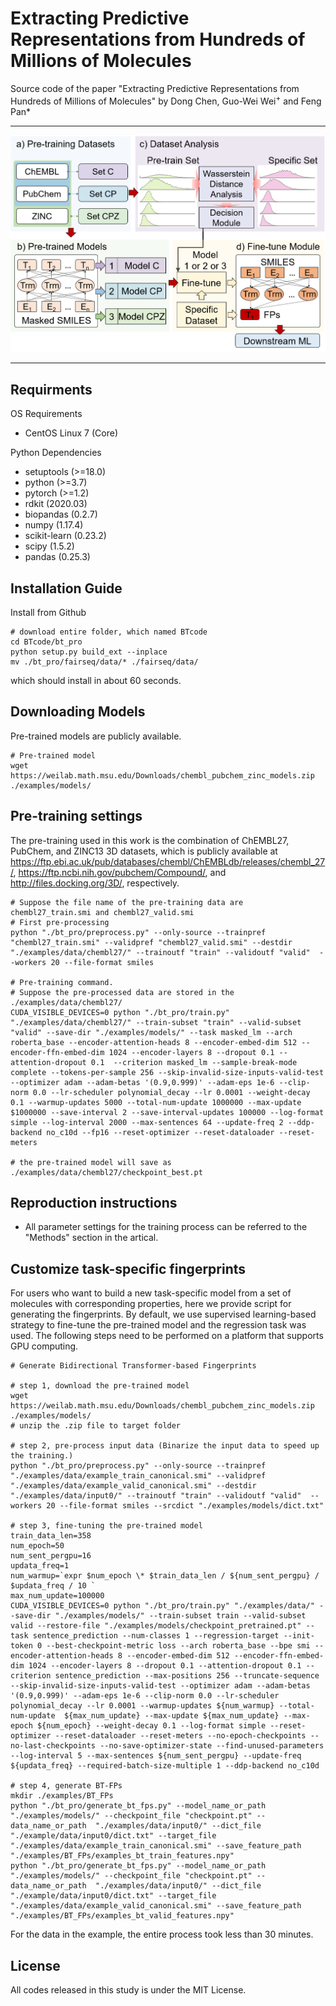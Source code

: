# Extracting Predictive Representations from Hundreds of Millions of Molecules

Source code of the paper "Extracting Predictive Representations from Hundreds of Millions of Molecules" by Dong Chen, Guo-Wei Wei<sup>+</sup> and Feng Pan\*

---

![model_framework](./model_protocal.png)

---

## Requirments

OS Requirements
- CentOS Linux 7 (Core)

Python Dependencies
- setuptools (>=18.0)
- python (>=3.7)
- pytorch (>=1.2)
- rdkit (2020.03)
- biopandas (0.2.7)
- numpy (1.17.4)
- scikit-learn (0.23.2)
- scipy (1.5.2)
- pandas (0.25.3)


## Installation Guide

Install from Github

```shell
# download entire folder, which named BTcode
cd BTcode/bt_pro
python setup.py build_ext --inplace
mv ./bt_pro/fairseq/data/* ./fairseq/data/
```

which should install in about 60 seconds.

## Downloading Models

Pre-trained models are publicly available.

```shell
# Pre-trained model
wget https://weilab.math.msu.edu/Downloads/chembl_pubchem_zinc_models.zip ./examples/models/
```

## Pre-training settings

The pre-training used in this work is the combination of ChEMBL27, PubChem, and ZINC13 3D datasets, which is publicly available at https://ftp.ebi.ac.uk/pub/databases/chembl/ChEMBLdb/releases/chembl_27/, https://ftp.ncbi.nih.gov/pubchem/Compound/, and http://files.docking.org/3D/, respectively.

```shell
# Suppose the file name of the pre-training data are chembl27_train.smi and chembl27_valid.smi
# First pre-processing
python "./bt_pro/preprocess.py" --only-source --trainpref "chembl27_train.smi" --validpref "chembl27_valid.smi" --destdir "./examples/data/chembl27/" --trainoutf "train" --validoutf "valid"  --workers 20 --file-format smiles

# Pre-training command.
# Suppose the pre-processed data are stored in the ./examples/data/chembl27/
CUDA_VISIBLE_DEVICES=0 python "./bt_pro/train.py" "./examples/data/chembl27/" --train-subset "train" --valid-subset "valid" --save-dir "./examples/models/" --task masked_lm --arch roberta_base --encoder-attention-heads 8 --encoder-embed-dim 512 --encoder-ffn-embed-dim 1024 --encoder-layers 8 --dropout 0.1 --attention-dropout 0.1  --criterion masked_lm --sample-break-mode complete --tokens-per-sample 256 --skip-invalid-size-inputs-valid-test --optimizer adam --adam-betas '(0.9,0.999)' --adam-eps 1e-6 --clip-norm 0.0 --lr-scheduler polynomial_decay --lr 0.0001 --weight-decay 0.1 --warmup-updates 5000 --total-num-update 1000000 --max-update $1000000 --save-interval 2 --save-interval-updates 100000 --log-format simple --log-interval 2000 --max-sentences 64 --update-freq 2 --ddp-backend no_c10d --fp16 --reset-optimizer --reset-dataloader --reset-meters

# the pre-trained model will save as ./examples/data/chembl27/checkpoint_best.pt
```

## Reproduction instructions

- All parameter settings for the training process can be referred to the "Methods" section in the artical.

## Customize task-specific fingerprints

For users who want to build a new task-specific model from a set of molecules with corresponding properties, here we provide script for generating the fingerprints. By default, we use supervised learning-based strategy to fine-tune the pre-trained model and the regression task was used. The following steps need to be performed on a platform that supports GPU computing.

```shell
# Generate Bidirectional Transformer-based Fingerprints

# step 1, download the pre-trained model
wget https://weilab.math.msu.edu/Downloads/chembl_pubchem_zinc_models.zip ./examples/models/
# unzip the .zip file to target folder

# step 2, pre-process input data (Binarize the input data to speed up the training.)
python "./bt_pro/preprocess.py" --only-source --trainpref "./examples/data/example_train_canonical.smi" --validpref "./examples/data/example_valid_canonical.smi" --destdir "./examples/data/input0/" --trainoutf "train" --validoutf "valid"  --workers 20 --file-format smiles --srcdict "./examples/models/dict.txt"

# step 3, fine-tuning the pre-trained model
train_data_len=358
num_epoch=50
num_sent_pergpu=16
updata_freq=1
num_warmup=`expr $num_epoch \* $train_data_len / ${num_sent_pergpu} / $updata_freq / 10 `
max_num_update=100000
CUDA_VISIBLE_DEVICES=0 python "./bt_pro/train.py" "./examples/data/" --save-dir "./examples/models/" --train-subset train --valid-subset valid --restore-file "./examples/models/checkpoint_pretrained.pt" --task sentence_prediction --num-classes 1 --regression-target --init-token 0 --best-checkpoint-metric loss --arch roberta_base --bpe smi --encoder-attention-heads 8 --encoder-embed-dim 512 --encoder-ffn-embed-dim 1024 --encoder-layers 8 --dropout 0.1 --attention-dropout 0.1 --criterion sentence_prediction --max-positions 256 --truncate-sequence --skip-invalid-size-inputs-valid-test --optimizer adam --adam-betas '(0.9,0.999)' --adam-eps 1e-6 --clip-norm 0.0 --lr-scheduler polynomial_decay --lr 0.0001 --warmup-updates ${num_warmup} --total-num-update  ${max_num_update} --max-update ${max_num_update} --max-epoch ${num_epoch} --weight-decay 0.1 --log-format simple --reset-optimizer --reset-dataloader --reset-meters --no-epoch-checkpoints --no-last-checkpoints --no-save-optimizer-state --find-unused-parameters --log-interval 5 --max-sentences ${num_sent_pergpu} --update-freq ${updata_freq} --required-batch-size-multiple 1 --ddp-backend no_c10d 

# step 4, generate BT-FPs
mkdir ./examples/BT_FPs
python "./bt_pro/generate_bt_fps.py" --model_name_or_path "./examples/models/" --checkpoint_file "checkpoint.pt" --data_name_or_path  "./examples/data/input0/" --dict_file "./example/data/input0/dict.txt" --target_file "./examples/data/example_train_canonical.smi" --save_feature_path "./examples/BT_FPs/examples_bt_train_features.npy"
python "./bt_pro/generate_bt_fps.py" --model_name_or_path "./examples/models/" --checkpoint_file "checkpoint.pt" --data_name_or_path  "./examples/data/input0/" --dict_file "./example/data/input0/dict.txt" --target_file "./examples/data/example_valid_canonical.smi" --save_feature_path "./examples/BT_FPs/examples_bt_valid_features.npy"

```

For the data in the example, the entire process took less than 30 minutes.

## License

All codes released in this study is under the MIT License.
